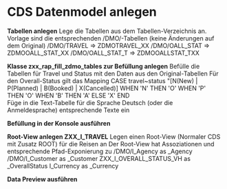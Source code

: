 # CDS Datenmodel anlegen

**Tabellen anlegen**
  Lege die Tabellen aus dem Tabellen-Verzeichnis an.
  Vorlage sind die entsprechenden /DMO/-Tabellen (keine Änderungen auf dem Original)
  /DMO/TRAVEL => ZDMOTRAVEL_XX
  /DMO/OALL_STAT => ZDMOOALL_STAT_XX
  /DMO/OALL_STAT_T => ZDMOOALLSTAT_TXX
  
**Klasse zxx_rap_fill_zdmo_tables zur Befüllung anlegen**
  Befülle die Tabellen für Travel und Status mit den Daten aus den Original-Tabellen
  Für den Overall-Status gilt das Mapping
            CASE travel~status    "[N(New) | P(Planned) | B(Booked) | X(Cancelled)]
              WHEN 'N' THEN 'O'
              WHEN 'P' THEN 'O'
              WHEN 'B' THEN 'A'
              ELSE 'X'
            END  
  Füge in die Text-Tabelle für die Sprache Deutsch (oder die Anmeldesprache) entsprechende Texte ein
  
**Befüllung in der Konsole ausführen**

**Root-View anlegen ZXX_I_TRAVEL**
  Legen einen Root-View (Normaler CDS mit Zusatz ROOT) für die Reisen an
  Der Root-View hat Assoziationen und entsprechende Pfad-Exponierung zu
  /DMO/I_Agency            as _Agency 
  /DMO/I_Customer          as _Customer
  ZXX_I_OVERALL_STATUS_VH as _OverallStatus
  I_Currency               as _Currency
  
**Data Preview ausführen**
  
